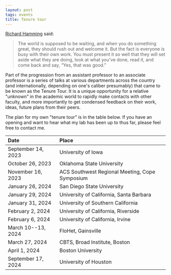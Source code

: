 ```yaml
---
layout: post
tags: events
title: Tenure tour
---
```

[Richard Hamming](https://en.wikipedia.org/wiki/Richard_Hamming) said:
> The world is supposed to be waiting, and when you do something great, they should rush out and welcome it. But the fact is everyone is busy with their own work. You must present it so well that they will set aside what they are doing, look at what you’ve done, read it, and come back and say, “Yes, that was good.”

Part of the progression from an assistant professor to an associate professor is a series of talks at various departments across the country (and internationally, depending on one's caliber presumably) that came to be known as the Tenure Tour. 
It is a unique opportunity for a relative "unknown" in the academic world to rapidly make contacts with other faculty, and more importantly to get condensed feedback on their work, ideas, future plans from their peers. 

The plan for my own "tenure tour" is in the table below. If you have an opening and want to hear what my lab has been up to thus far, please feel free to contact me.

| Date | Place |
| :---   | :--- |
| September 14, 2023 | University of Iowa |
| October 26, 2023 | Oklahoma State University |
| November 16, 2023 | ACS Southwest Regional Meeting, Cope Symposium |
| January 26, 2024 | San Diego State University |
| January 29, 2024 | University of California, Santa Barbara |
| January 31, 2024 | University of Southern California |
| February 2, 2024 | University of California, Riverside |
| February 6, 2024 | University of California, Irvine |
| March 10--13, 2024 | FloHet, Gainsville |
| March 27, 2024 | CBTS, Broad Institute, Boston |
| April 1, 2024 | Boston University |
| September 17, 2024 | University of Houston |



 
